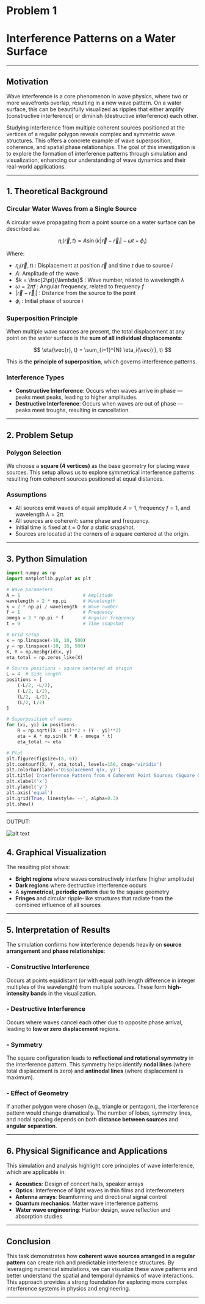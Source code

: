 # Problem 1

# Interference Patterns on a Water Surface

---

## Motivation

Wave interference is a core phenomenon in wave physics, where two or more wavefronts overlap, resulting in a new wave pattern. On a water surface, this can be beautifully visualized as ripples that either amplify (constructive interference) or diminish (destructive interference) each other.

Studying interference from multiple coherent sources positioned at the vertices of a regular polygon reveals complex and symmetric wave structures. This offers a concrete example of wave superposition, coherence, and spatial phase relationships. The goal of this investigation is to explore the formation of interference patterns through simulation and visualization, enhancing our understanding of wave dynamics and their real-world applications.

---

## 1. Theoretical Background

### Circular Water Waves from a Single Source

A circular wave propagating from a point source on a water surface can be described as:

$$
\eta_i(\vec{r}, t) = A \sin(k|\vec{r} - \vec{r}_i| - \omega t + \phi_i)
$$

Where:

* $\eta_i(\vec{r}, t)$ : Displacement at position $\vec{r}$ and time $t$ due to source $i$
* $A$: Amplitude of the wave
* $k = \frac{2\pi}{\lambda}$ : Wave number, related to wavelength $\lambda$
* $\omega = 2\pi f$ : Angular frequency, related to frequency $f$
* $|\vec{r} - \vec{r}_i|$ : Distance from the source to the point
* $\phi_i$ : Initial phase of source $i$

### Superposition Principle

When multiple wave sources are present, the total displacement at any point on the water surface is the **sum of all individual displacements**:

$$
\eta(\vec{r}, t) = \sum_{i=1}^{N} \eta_i(\vec{r}, t)
$$

This is the **principle of superposition**, which governs interference patterns.

### Interference Types

* **Constructive Interference**: Occurs when waves arrive in phase — peaks meet peaks, leading to higher amplitudes.
* **Destructive Interference**: Occurs when waves are out of phase — peaks meet troughs, resulting in cancellation.

---

## 2. Problem Setup

### Polygon Selection

We choose a **square (4 vertices)** as the base geometry for placing wave sources. This setup allows us to explore symmetrical interference patterns resulting from coherent sources positioned at equal distances.

### Assumptions

* All sources emit waves of equal amplitude $A = 1$, frequency $f = 1$, and wavelength $\lambda = 2\pi$.
* All sources are coherent: same phase and frequency.
* Initial time is fixed at $t = 0$ for a static snapshot.
* Sources are located at the corners of a square centered at the origin.

---

## 3. Python Simulation

```python
import numpy as np
import matplotlib.pyplot as plt

# Wave parameters
A = 1                       # Amplitude
wavelength = 2 * np.pi      # Wavelength
k = 2 * np.pi / wavelength  # Wave number
f = 1                       # Frequency
omega = 2 * np.pi * f       # Angular frequency
t = 0                       # Time snapshot

# Grid setup
x = np.linspace(-10, 10, 500)
y = np.linspace(-10, 10, 500)
X, Y = np.meshgrid(x, y)
eta_total = np.zeros_like(X)

# Source positions - square centered at origin
L = 4  # Side length
positions = [
    (-L/2, -L/2),
    (-L/2, L/2),
    (L/2, -L/2),
    (L/2, L/2)
]

# Superposition of waves
for (xi, yi) in positions:
    R = np.sqrt((X - xi)**2 + (Y - yi)**2)
    eta = A * np.sin(k * R - omega * t)
    eta_total += eta

# Plot
plt.figure(figsize=(8, 6))
plt.contourf(X, Y, eta_total, levels=150, cmap='viridis')
plt.colorbar(label='Displacement η(x, y)')
plt.title('Interference Pattern from 4 Coherent Point Sources (Square Configuration)')
plt.xlabel('x')
plt.ylabel('y')
plt.axis('equal')
plt.grid(True, linestyle='--', alpha=0.3)
plt.show()
```

---
OUTPUT:

![alt text](image.png)

## 4. Graphical Visualization

The resulting plot shows:

* **Bright regions** where waves constructively interfere (higher amplitude)
* **Dark regions** where destructive interference occurs
* A **symmetrical, periodic pattern** due to the square geometry
* **Fringes** and circular ripple-like structures that radiate from the combined influence of all sources

---

## 5. Interpretation of Results

The simulation confirms how interference depends heavily on **source arrangement** and **phase relationships**:

### - Constructive Interference

Occurs at points equidistant (or with equal path length difference in integer multiples of the wavelength) from multiple sources. These form **high-intensity bands** in the visualization.

### - Destructive Interference

Occurs where waves cancel each other due to opposite phase arrival, leading to **low or zero displacement** regions.

### - Symmetry

The square configuration leads to **reflectional and rotational symmetry** in the interference pattern. This symmetry helps identify **nodal lines** (where total displacement is zero) and **antinodal lines** (where displacement is maximum).

### - Effect of Geometry

If another polygon were chosen (e.g., triangle or pentagon), the interference pattern would change dramatically. The number of lobes, symmetry lines, and nodal spacing depends on both **distance between sources** and **angular separation**.

---

## 6. Physical Significance and Applications

This simulation and analysis highlight core principles of wave interference, which are applicable in:

* **Acoustics**: Design of concert halls, speaker arrays
* **Optics**: Interference of light waves in thin films and interferometers
* **Antenna arrays**: Beamforming and directional signal control
* **Quantum mechanics**: Matter wave interference patterns
* **Water wave engineering**: Harbor design, wave reflection and absorption studies

---

## Conclusion

This task demonstrates how **coherent wave sources arranged in a regular pattern** can create rich and predictable interference structures. By leveraging numerical simulations, we can visualize these wave patterns and better understand the spatial and temporal dynamics of wave interactions. This approach provides a strong foundation for exploring more complex interference systems in physics and engineering.

---


